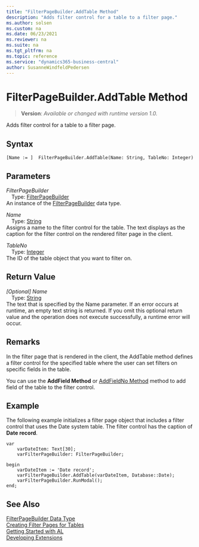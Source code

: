 ```yaml
---
title: "FilterPageBuilder.AddTable Method"
description: "Adds filter control for a table to a filter page."
ms.author: solsen
ms.custom: na
ms.date: 06/23/2021
ms.reviewer: na
ms.suite: na
ms.tgt_pltfrm: na
ms.topic: reference
ms.service: "dynamics365-business-central"
author: SusanneWindfeldPedersen
---
```

[//]: # (START>DO_NOT_EDIT)
[//]: # (IMPORTANT:Do not edit any of the content between here and the END>DO_NOT_EDIT.)
[//]: # (Any modifications should be made in the .xml files in the ModernDev repo.)
# FilterPageBuilder.AddTable Method
> **Version**: _Available or changed with runtime version 1.0._

Adds filter control for a table to a filter page.


## Syntax
```AL
[Name := ]  FilterPageBuilder.AddTable(Name: String, TableNo: Integer)
```
## Parameters
*FilterPageBuilder*  
&emsp;Type: [FilterPageBuilder](filterpagebuilder-data-type.md)  
An instance of the [FilterPageBuilder](filterpagebuilder-data-type.md) data type.  

*Name*  
&emsp;Type: [String](../string/string-data-type.md)  
Assigns a name to the filter control for the table. The text displays as the caption for the filter control on the rendered filter page in the client.
        
*TableNo*  
&emsp;Type: [Integer](../integer/integer-data-type.md)  
The ID of the table object that you want to filter on.  


## Return Value
*[Optional] Name*  
&emsp;Type: [String](../string/string-data-type.md)  
The text that is specified by the Name parameter. If an error occurs at runtime, an empty text string is returned. If you omit this optional return value and the operation does not execute successfully, a runtime error will occur.  


[//]: # (IMPORTANT: END>DO_NOT_EDIT)

## Remarks  
 In the filter page that is rendered in the client, the AddTable method defines a filter control for the specified table where the user can set filters on specific fields in the table.  

 You can use the **AddField Method** or [AddFieldNo Method](../../methods-auto/filterpagebuilder/filterpagebuilder-addfieldno-method.md) method to add field of the table to the filter control.  

## Example  
 The following example initializes a filter page object that includes a filter control that uses the Date system table. The filter control has the caption of **Date record**.  

```al
var
    varDateItem: Text[30];
    varFilterPageBuilder: FilterPageBuilder;

begin
    varDateItem := 'Date record';  
    varFilterPageBuilder.AddTable(varDateItem, Database::Date);
    varFilterPageBuilder.RunModal(); 
end;
```  

## See Also
[FilterPageBuilder Data Type](filterpagebuilder-data-type.md)  
[Creating Filter Pages for Tables](../../devenv-filter-pages-for-filtering-tables.md)  
[Getting Started with AL](../../devenv-get-started.md)  
[Developing Extensions](../../devenv-dev-overview.md)